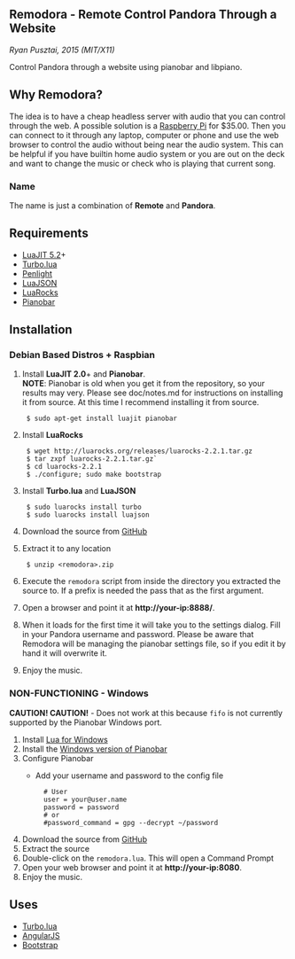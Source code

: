 ## Remodora - Remote Control Pandora Through a Website

_Ryan Pusztai, 2015 (MIT/X11)_

Control Pandora through a website using pianobar and libpiano.

## Why Remodora?

The idea is to have a cheap headless server with audio that you can control through the web. A possible
solution is a [Raspberry Pi](http://www.raspberrypi.org/) for $35.00. Then you can connect to it
through any laptop, computer or phone and use the web browser to control the audio without being near the
audio system. This can be helpful if you have builtin home audio system or you are out on the deck and want to
change the music or check who is playing that current song.

### Name

The name is just a combination of **Remote** and **Pandora**.

## Requirements

* [LuaJIT 5.2](http://luajit.org)+
* [Turbo.lua](http://github.com/stevedonovan/Orbiter)
* [Penlight](http://stevedonovan.github.com/Penlight/)
* [LuaJSON](https://github.com/harningt/luajson)
* [LuaRocks](http://luarocks.org)
* [Pianobar](http://github.com/PromyLOPh/pianobar)

## Installation

### Debian Based Distros + Raspbian

1. Install **LuaJIT 2.0**+ and **Pianobar**.  
**NOTE**: Pianobar is old when you get it from the repository, so your results may very. Please see doc/notes.md for instructions on installing it from source.
At this time I recommend installing it from source.
		
		$ sudo apt-get install luajit pianobar
2. Install **LuaRocks**
		
		$ wget http://luarocks.org/releases/luarocks-2.2.1.tar.gz
		$ tar zxpf luarocks-2.2.1.tar.gz`
		$ cd luarocks-2.2.1
		$ ./configure; sudo make bootstrap
3. Install **Turbo.lua** and **LuaJSON**
		
		$ sudo luarocks install turbo
		$ sudo luarocks install luajson
4. Download the source from [GitHub](https://github.com/rjpcomputing/Remodora/archive/master.zip)
5. Extract it to any location
		
		$ unzip <remodora>.zip
6. Execute the `remodora` script from inside the directory you extracted the source to. If a prefix is needed the pass that as the first argument.
7. Open a browser and point it at **http://your-ip:8888/<prefix-if-any>**.
8. When it loads for the first time it will take you to the settings dialog. Fill in your Pandora username and password. Please be aware that Remodora will be managing the pianobar settings file, so if you edit it by hand it will overwrite it.
9. Enjoy the music.

### NON-FUNCTIONING - Windows

**CAUTION! CAUTION!** - Does not work at this because `fifo` is not currently supported by the Pianobar Windows port.

1. Install [Lua for Windows](http://code.google.com/p/luaforwindows/)
2. Install the [Windows version of Pianobar](https://github.com/thedmd/pianobar-windows)
3. Configure Pianobar
	* Add your username and password to the config file

			# User
			user = your@user.name
			password = password
			# or
			#password_command = gpg --decrypt ~/password
2. Download the source from [GitHub](https://github.com/rjpcomputing/Remodora/archive/master.zip)
3. Extract the source
4. Double-click on the `remodora.lua`. This will open a Command Prompt
5. Open your web browser and point it at **http://your-ip:8080**.
6. Enjoy the music.

## Uses

* [Turbo.lua](http://turbo.lua)
* [AngularJS](https://angularjs.org/)
* [Bootstrap](http://getbootstrap.com)
